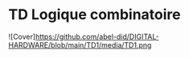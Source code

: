# TD Logique combinatoire

![Cover]https://github.com/abel-did/DIGITAL-HARDWARE/blob/main/TD1/media/TD1.png
